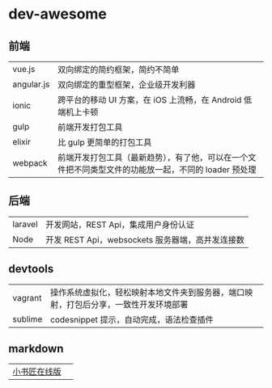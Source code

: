 # dev-awesome

## 前端

|            |                |
|------------|----------------|
|vue.js      |双向绑定的简约框架，简约不简单 |
|angular.js  |双向绑定的重型框架，企业级开发利器|
|ionic       |跨平台的移动 UI 方案，在 iOS 上流畅，在 Android 低端机上卡顿|
|gulp        |前端开发打包工具|
|elixir      |比 gulp 更简单的打包工具|
|webpack     |前端开发打包工具（最新趋势），有了他，可以在一个文件把不同类型文件的功能放一起，不同的 loader 预处理|





## 后端

|           |              |
| --------- | ------------ |              
|laravel    |开发网站，REST Api，集成用户身份认证|
| Node      |开发 REST Api，websockets 服务器端，高并发连接数|



## devtools

|           |              |
| --------- | ------------ |  
|vagrant    |操作系统虚拟化，轻松映射本地文件夹到服务器，端口映射，打包后分享，一致性开发环境部署|
|sublime    |codesnippet 提示，自动完成，语法检查插件|


## markdown


|           |              |
| --------- | ------------ |  
|[小书匠在线版](http://markdown.xiaoshujiang.com/)| |


